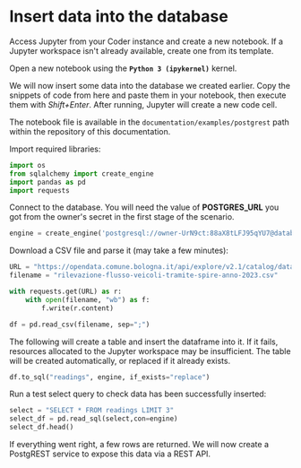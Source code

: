 # Insert data into the database

Access Jupyter from your Coder instance and create a new notebook. If a Jupyter workspace isn't already available, create one from its template.

Open a new notebook using the **`Python 3 (ipykernel)`** kernel.

We will now insert some data into the database we created earlier. Copy the snippets of code from here and paste them in your notebook, then execute them with *Shift+Enter*. After running, Jupyter will create a new code cell.

The notebook file is available in the `documentation/examples/postgrest` path within the repository of this documentation.

Import required libraries:

```python
import os
from sqlalchemy import create_engine
import pandas as pd
import requests
```

Connect to the database. You will need the value of **POSTGRES_URL** you got from the owner's secret in the first stage of the scenario.

```python
engine = create_engine('postgresql://owner-UrN9ct:88aX8tLFJ95qYU7@database-postgres-cluster/mydb')
```

Download a CSV file and parse it (may take a few minutes):

```python
URL = "https://opendata.comune.bologna.it/api/explore/v2.1/catalog/datasets/rilevazione-flusso-veicoli-tramite-spire-anno-2023/exports/csv?lang=it&timezone=Europe%2FRome&use_labels=true&delimiter=%3B"
filename = "rilevazione-flusso-veicoli-tramite-spire-anno-2023.csv"

with requests.get(URL) as r:
    with open(filename, "wb") as f:
        f.write(r.content)

df = pd.read_csv(filename, sep=";")
```

The following will create a table and insert the dataframe into it. If it fails, resources allocated to the Jupyter workspace may be insufficient. The table will be created automatically, or replaced if it already exists.
```python
df.to_sql("readings", engine, if_exists="replace")
```

Run a test select query to check data has been successfully inserted:
```python
select = "SELECT * FROM readings LIMIT 3"
select_df = pd.read_sql(select,con=engine)
select_df.head()
```

If everything went right, a few rows are returned. We will now create a PostgREST service to expose this data via a REST API.
